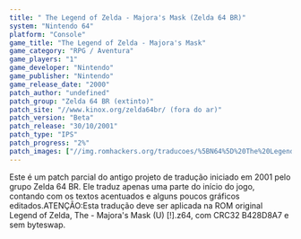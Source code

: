 ```yaml
---
title: " The Legend of Zelda - Majora's Mask (Zelda 64 BR)"
system: "Nintendo 64"
platform: "Console"
game_title: "The Legend of Zelda - Majora's Mask"
game_category: "RPG / Aventura"
game_players: "1"
game_developer: "Nintendo"
game_publisher: "Nintendo"
game_release_date: "2000"
patch_author: "undefined"
patch_group: "Zelda 64 BR (extinto)"
patch_site: "//www.kinox.org/zelda64br/ (fora do ar)"
patch_version: "Beta"
patch_release: "30/10/2001"
patch_type: "IPS"
patch_progress: "2%"
patch_images: ["//img.romhackers.org/traducoes/%5BN64%5D%20The%20Legend%20of%20Zelda%20-%20Majora's%20Mask%20-%20Zelda64%20BR%20-%201.jpg","//img.romhackers.org/traducoes/%5BN64%5D%20The%20Legend%20of%20Zelda%20-%20Majora's%20Mask%20-%20Zelda64%20BR%20-%202.jpg","//img.romhackers.org/traducoes/%5BN64%5D%20The%20Legend%20of%20Zelda%20-%20Majora's%20Mask%20-%20Zelda64%20BR%20-%203.jpg"]
---
```

Este é um patch parcial do antigo projeto de tradução iniciado em 2001 pelo grupo Zelda 64 BR. Ele traduz apenas uma parte do início do jogo, contando com os textos acentuados e alguns poucos gráficos editados.ATENÇÃO:Esta tradução deve ser aplicada na ROM original Legend of Zelda, The - Majora's Mask (U) [!].z64, com CRC32 B428D8A7 e sem byteswap.